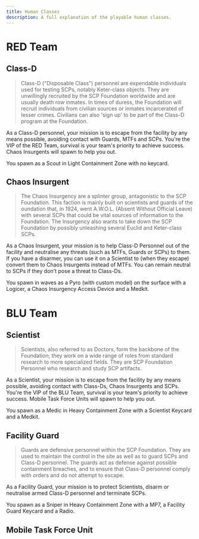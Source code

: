 ```yaml
---
title: Human Classes
description: A full explanation of the playable human classes.
---
```


# RED Team

## Class-D

> Class-D ("Disposable Class") personnel are expendable individuals used for testing SCPs, notably Keter-class objects. They are unwillingly recruited by the SCP Foundation worldwide and are usually death row inmates. In times of duress, the Foundation will recruit individuals from civilian sources or inmates incarcerated of lesser crimes. Civilians can also 'sign up' to be part of the Class-D program at the Foundation.

As a Class-D personnel, your mission is to escape from the facility by any means possible, avoiding contact with Guards, MTFs and SCPs. You're the VIP of the RED Team, survival is your team's priority to achieve success. Chaos Insurgents will spawn to help you out.

You spawn as a Scout in Light Containment Zone with no keycard.

## Chaos Insurgent

> The Chaos Insurgency are a splinter group, antagonistic to the SCP Foundation. This faction is mainly built on scientists and guards of the oundation that, in 1924, went A.W.O.L. (Absent Without Official Leave) with several SCPs that could be vital sources of information to the Foundation. The Insurgency also wants to take down the SCP Foundation by possibly unleashing several Euclid and Keter-class SCPs.

As a Chaos Insurgent, your mission is to help Class-D Personnel out of the facility and neutralise any threats (such as MTFs, Guards or SCPs) to them. If you have a disarmer, you can use it on a Scientist to (when they escape) convert them to Chaos Insurgents instead of MTFs. You can remain neutral to SCPs if they don't pose a threat to Class-Ds.

You spawn in waves as a Pyro (with custom model) on the surface with a Logicer, a Chaos Insurgency Access Device and a Medkit.

# BLU Team

## Scientist

> Scientists, also referred to as Doctors, form the backbone of the Foundation; they work on a wide range of roles from standard research to more specialized fields. They are SCP Foundation Personnel who research and study SCP artifacts.

As a Scientist, your mission is to escape from the facility by any means possible, avoiding contact with Class-Ds, Chaos Insurgents and SCPs. You're the VIP of the BLU Team, survival is your team's priority to achieve success. Mobile Task Force Units will spawn to help you out.

You spawn as a Medic in Heavy Containment Zone with a Scientist Keycard and a Medkit.

## Facility Guard

> Guards are defensive personnel within the SCP Foundation. They are used to maintain the control in the site as well as to guard SCPs and Class-D personnel. The guards act as defense against possible containment breaches, and to ensure that Class-D personnel comply with orders and do not attempt to escape.

As a Facility Guard, your mission is to protect Scientists, disarm or neutralise armed Class-D personnel and terminate SCPs.

You spawn as a Sniper in Heavy Containment Zone with a MP7, a Facility Guard Keycard and a Radio.

## Mobile Task Force Unit